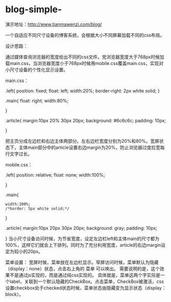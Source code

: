 # blog-simple-

演示地址：http://www.tianmawenzi.com/blog/

一个自适应不同尺寸设备的博客系统，会根据大小不同屏幕加载不同的css布局。

设计思路：
<meta name="viewport" content="width=device-width, initial-scale=1.0">
 
  <link rel="stylesheet" href="css/main.css">
  <link rel="stylesheet" media="(max-width: 768px)" href="css/mobile.css">
  
  
通过媒体查询浏览器的宽度给出不同的css文件。党浏览器宽度大于768px时候加载main.css，当浏览器宽度小于768px时候用mobile.css覆盖main.css，实现对小尺寸设备的个性化显示设置。


main.css：

.left{
	position: fixed;
	float: left;
	width:20%;
	border-right: 2px white solid;
}

.main{
	float: right;
	width:80%;

}

.article{
	margin:10px 20% 30px 20px;
	background: #6c6c6c;
	padding: 10px;

}


把主页分成左边栏和右边主体两部分。左右边栏宽度分别为20%和80%。宽屏状态下，主体main部分中的article设置右边margin为20%，防止浏览器过度拉宽每行文字过长。


mobile.css：

.left{
	 position: relative;
	float: none;
	width:100%;
	
}

.main{

    
	width:100%;
	/*border: 5px white solid;*/
}

.article{
	margin:10px 20px 30px 20px;
	background: gray;
	padding: 10px;

}
当小尺寸设备访问时候，为节省宽度，设定左边栏left和主体main的尺寸都为100%，这样它们就会上下排列。同时为了充分利用宽度，article的右边margin设定为较小的20px。


菜单设置：
宽屏时候，菜单放在左边栏显示。窄屏访问时候，菜单默认为隐藏（display：none）状态，点击右上角的 菜单 可以唤出。
需要说明的是，这个效果不是通过js实现的，而是通过纯css实现的。
具体就是，菜单这两个字实际是一个label，关联到一个默认隐藏的CheckBox。点击菜单，CheckBox被激活，css设置checkbox处于checked状态时候，菜单状态由隐藏变为显示状态（display：block）。
